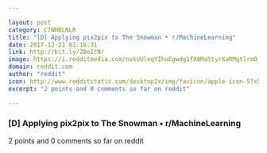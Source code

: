 ```yaml
---

layout: post
category: C7WHBLNLR
title: "[D] Applying pix2pix to The Snowman • r/MachineLearning"
date: 2017-12-21 01:18:31
link: http://bit.ly/2BoItNr
image: https://i.redditmedia.com/nvkUUleqYIhuEgwdg1fX8Ma5tyrXaRMgtlrmDjDP5fg.jpg?w=320&s=63971fa6e312d0d11d5fb62e8a988fa2
domain: reddit.com
author: "reddit"
icon: http://www.redditstatic.com/desktop2x/img/favicon/apple-icon-57x57.png
excerpt: "2 points and 0 comments so far on reddit"

---
```


### [D] Applying pix2pix to The Snowman • r/MachineLearning

2 points and 0 comments so far on reddit